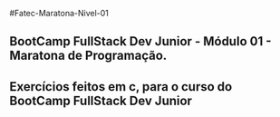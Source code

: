#Fatec-Maratona-Nivel-01
## BootCamp FullStack Dev Junior - Módulo 01 - Maratona de Programação.
## Exercícios feitos em c, para o curso do BootCamp FullStack Dev Junior
